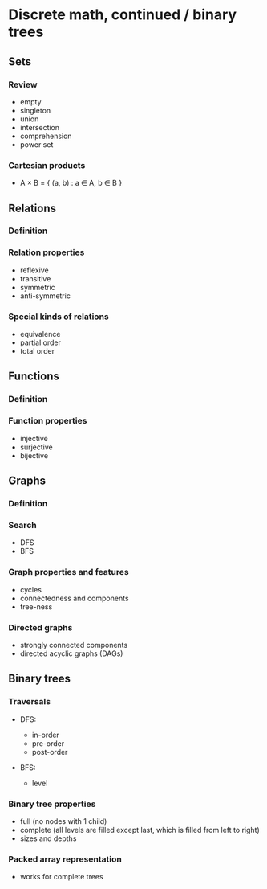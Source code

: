 # Discrete math, continued / binary trees

## Sets

### Review

  - empty
  - singleton
  - union
  - intersection
  - comprehension
  - power set

### Cartesian products

  - A × B = { (a, b) : a ∈ A, b ∈ B }

## Relations

### Definition

### Relation properties

  - reflexive
  - transitive
  - symmetric
  - anti-symmetric

### Special kinds of relations

  - equivalence
  - partial order
  - total order

## Functions

### Definition

### Function properties

  - injective
  - surjective
  - bijective

## Graphs

### Definition

### Search

  - DFS
  - BFS

### Graph properties and features

  - cycles
  - connectedness and components
  - tree-ness

### Directed graphs

  - strongly connected components
  - directed acyclic graphs (DAGs)

## Binary trees

### Traversals

  - DFS:
      - in-order
      - pre-order
      - post-order

  - BFS:
      - level

### Binary tree properties

  - full (no nodes with 1 child)
  - complete (all levels are filled except last, which is filled from
    left to right)
  - sizes and depths

### Packed array representation

  - works for complete trees
